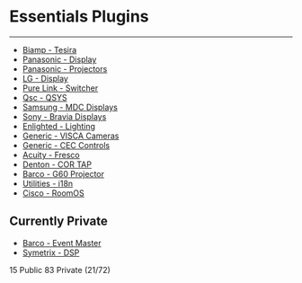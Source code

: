 # Essentials Plugins 
---
* [Biamp - Tesira](https://github.com/PepperDash/epi-dsp-tesira)
* [Panasonic - Display](PepperDash/PanasonicDisplay.EPI)
* [Panasonic - Projectors](https://github.com/PepperDash/epi-display-panasonic-projectors)
* [LG - Display](https://github.com/PepperDash/epi-display-lg)
* [Pure Link - Switcher](https://github.com/PepperDash/epi-switcher-pure-link)
* [Qsc - QSYS](PepperDash/epi-qsc-qsysdsp)
* [Samsung - MDC Displays](https://github.com/PepperDash/epi-display-samsung-mdc)
* [Sony - Bravia Displays](PepperDash/epi-display-sony-bravia)
* [Enlighted - Lighting](PepperDash/epi-lighting-enlighted)
* [Generic - VISCA Cameras](https://github.com/PepperDash/epi-camera-visca)
* [Generic - CEC Controls](https://github.com/PepperDash/epi-generic-cec-display)
* [Acuity - Fresco](PepperDash/epi-lighting-acuity-fresco)
* [Denton - COR TAP](PepperDash/epi-lighting-denton-cor-tap)
* [Barco - G60 Projector](PepperDash/epi-projector-barco-g60)
* [Utilities - i18n](https://github.com/PepperDash/epi-utilities-i18n)
* [Cisco - RoomOS](PepperDash/epi-videoCodec-ciscoExtended)



Currently Private
---
* [Barco - Event Master](https://github.com/PepperDash/epi-barco-event-master)
* [Symetrix - DSP](https://github.com/PepperDash/epi-dsp-symetrix)


15 Public 
83 Private (21/72)
